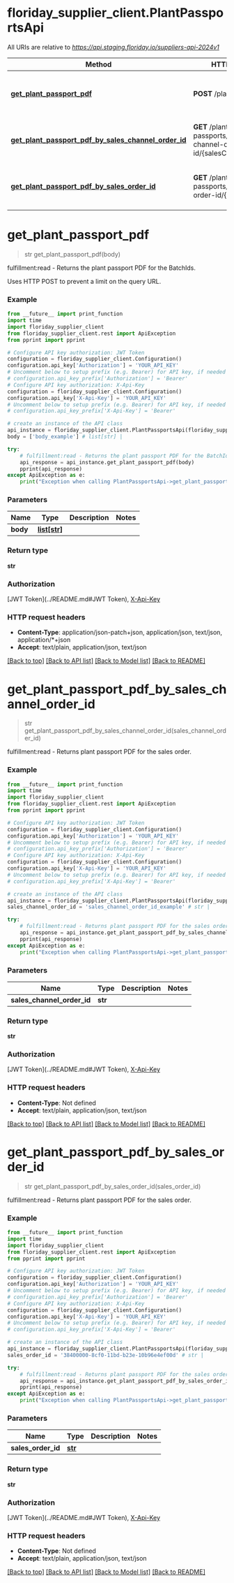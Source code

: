 # floriday_supplier_client.PlantPassportsApi

All URIs are relative to *https://api.staging.floriday.io/suppliers-api-2024v1*

Method | HTTP request | Description
------------- | ------------- | -------------
[**get_plant_passport_pdf**](PlantPassportsApi.md#get_plant_passport_pdf) | **POST** /plant-passports | fulfillment:read - Returns the plant passport PDF for the BatchIds.
[**get_plant_passport_pdf_by_sales_channel_order_id**](PlantPassportsApi.md#get_plant_passport_pdf_by_sales_channel_order_id) | **GET** /plant-passports/by-sales-channel-order-id/{salesChannelOrderId} | fulfillment:read - Returns plant passport PDF for the sales order.
[**get_plant_passport_pdf_by_sales_order_id**](PlantPassportsApi.md#get_plant_passport_pdf_by_sales_order_id) | **GET** /plant-passports/by-sales-order-id/{salesOrderId} | fulfillment:read - Returns plant passport PDF for the sales order.

# **get_plant_passport_pdf**
> str get_plant_passport_pdf(body)

fulfillment:read - Returns the plant passport PDF for the BatchIds.

Uses HTTP POST to prevent a limit on the query URL.

### Example
```python
from __future__ import print_function
import time
import floriday_supplier_client
from floriday_supplier_client.rest import ApiException
from pprint import pprint

# Configure API key authorization: JWT Token
configuration = floriday_supplier_client.Configuration()
configuration.api_key['Authorization'] = 'YOUR_API_KEY'
# Uncomment below to setup prefix (e.g. Bearer) for API key, if needed
# configuration.api_key_prefix['Authorization'] = 'Bearer'
# Configure API key authorization: X-Api-Key
configuration = floriday_supplier_client.Configuration()
configuration.api_key['X-Api-Key'] = 'YOUR_API_KEY'
# Uncomment below to setup prefix (e.g. Bearer) for API key, if needed
# configuration.api_key_prefix['X-Api-Key'] = 'Bearer'

# create an instance of the API class
api_instance = floriday_supplier_client.PlantPassportsApi(floriday_supplier_client.ApiClient(configuration))
body = ['body_example'] # list[str] | 

try:
    # fulfillment:read - Returns the plant passport PDF for the BatchIds.
    api_response = api_instance.get_plant_passport_pdf(body)
    pprint(api_response)
except ApiException as e:
    print("Exception when calling PlantPassportsApi->get_plant_passport_pdf: %s\n" % e)
```

### Parameters

Name | Type | Description  | Notes
------------- | ------------- | ------------- | -------------
 **body** | [**list[str]**](str.md)|  | 

### Return type

**str**

### Authorization

[JWT Token](../README.md#JWT Token), [X-Api-Key](../README.md#X-Api-Key)

### HTTP request headers

 - **Content-Type**: application/json-patch+json, application/json, text/json, application/*+json
 - **Accept**: text/plain, application/json, text/json

[[Back to top]](#) [[Back to API list]](../README.md#documentation-for-api-endpoints) [[Back to Model list]](../README.md#documentation-for-models) [[Back to README]](../README.md)

# **get_plant_passport_pdf_by_sales_channel_order_id**
> str get_plant_passport_pdf_by_sales_channel_order_id(sales_channel_order_id)

fulfillment:read - Returns plant passport PDF for the sales order.

### Example
```python
from __future__ import print_function
import time
import floriday_supplier_client
from floriday_supplier_client.rest import ApiException
from pprint import pprint

# Configure API key authorization: JWT Token
configuration = floriday_supplier_client.Configuration()
configuration.api_key['Authorization'] = 'YOUR_API_KEY'
# Uncomment below to setup prefix (e.g. Bearer) for API key, if needed
# configuration.api_key_prefix['Authorization'] = 'Bearer'
# Configure API key authorization: X-Api-Key
configuration = floriday_supplier_client.Configuration()
configuration.api_key['X-Api-Key'] = 'YOUR_API_KEY'
# Uncomment below to setup prefix (e.g. Bearer) for API key, if needed
# configuration.api_key_prefix['X-Api-Key'] = 'Bearer'

# create an instance of the API class
api_instance = floriday_supplier_client.PlantPassportsApi(floriday_supplier_client.ApiClient(configuration))
sales_channel_order_id = 'sales_channel_order_id_example' # str | 

try:
    # fulfillment:read - Returns plant passport PDF for the sales order.
    api_response = api_instance.get_plant_passport_pdf_by_sales_channel_order_id(sales_channel_order_id)
    pprint(api_response)
except ApiException as e:
    print("Exception when calling PlantPassportsApi->get_plant_passport_pdf_by_sales_channel_order_id: %s\n" % e)
```

### Parameters

Name | Type | Description  | Notes
------------- | ------------- | ------------- | -------------
 **sales_channel_order_id** | **str**|  | 

### Return type

**str**

### Authorization

[JWT Token](../README.md#JWT Token), [X-Api-Key](../README.md#X-Api-Key)

### HTTP request headers

 - **Content-Type**: Not defined
 - **Accept**: text/plain, application/json, text/json

[[Back to top]](#) [[Back to API list]](../README.md#documentation-for-api-endpoints) [[Back to Model list]](../README.md#documentation-for-models) [[Back to README]](../README.md)

# **get_plant_passport_pdf_by_sales_order_id**
> str get_plant_passport_pdf_by_sales_order_id(sales_order_id)

fulfillment:read - Returns plant passport PDF for the sales order.

### Example
```python
from __future__ import print_function
import time
import floriday_supplier_client
from floriday_supplier_client.rest import ApiException
from pprint import pprint

# Configure API key authorization: JWT Token
configuration = floriday_supplier_client.Configuration()
configuration.api_key['Authorization'] = 'YOUR_API_KEY'
# Uncomment below to setup prefix (e.g. Bearer) for API key, if needed
# configuration.api_key_prefix['Authorization'] = 'Bearer'
# Configure API key authorization: X-Api-Key
configuration = floriday_supplier_client.Configuration()
configuration.api_key['X-Api-Key'] = 'YOUR_API_KEY'
# Uncomment below to setup prefix (e.g. Bearer) for API key, if needed
# configuration.api_key_prefix['X-Api-Key'] = 'Bearer'

# create an instance of the API class
api_instance = floriday_supplier_client.PlantPassportsApi(floriday_supplier_client.ApiClient(configuration))
sales_order_id = '38400000-8cf0-11bd-b23e-10b96e4ef00d' # str | 

try:
    # fulfillment:read - Returns plant passport PDF for the sales order.
    api_response = api_instance.get_plant_passport_pdf_by_sales_order_id(sales_order_id)
    pprint(api_response)
except ApiException as e:
    print("Exception when calling PlantPassportsApi->get_plant_passport_pdf_by_sales_order_id: %s\n" % e)
```

### Parameters

Name | Type | Description  | Notes
------------- | ------------- | ------------- | -------------
 **sales_order_id** | [**str**](.md)|  | 

### Return type

**str**

### Authorization

[JWT Token](../README.md#JWT Token), [X-Api-Key](../README.md#X-Api-Key)

### HTTP request headers

 - **Content-Type**: Not defined
 - **Accept**: text/plain, application/json, text/json

[[Back to top]](#) [[Back to API list]](../README.md#documentation-for-api-endpoints) [[Back to Model list]](../README.md#documentation-for-models) [[Back to README]](../README.md)

